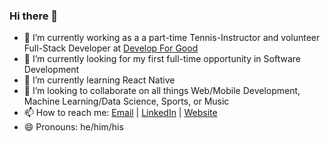 ### Hi there 👋

- 🔭 I’m currently working as a a part-time Tennis-Instructor and volunteer Full-Stack Developer at [Develop For Good](https://www.developforgood.org/)
- 🧐 I’m currently looking for my first full-time opportunity in Software Development
- 🌱 I’m currently learning React Native
- 👯 I’m looking to collaborate on all things Web/Mobile Development, Machine Learning/Data Science, Sports, or Music
- 📫 How to reach me: [Email](nickyvaldecanas@gmail.com) | [LinkedIn](https://www.linkedin.com/in/francovaldecanas/) | [Website](https://fvaldecan.github.io/)
- 😄 Pronouns: he/him/his

